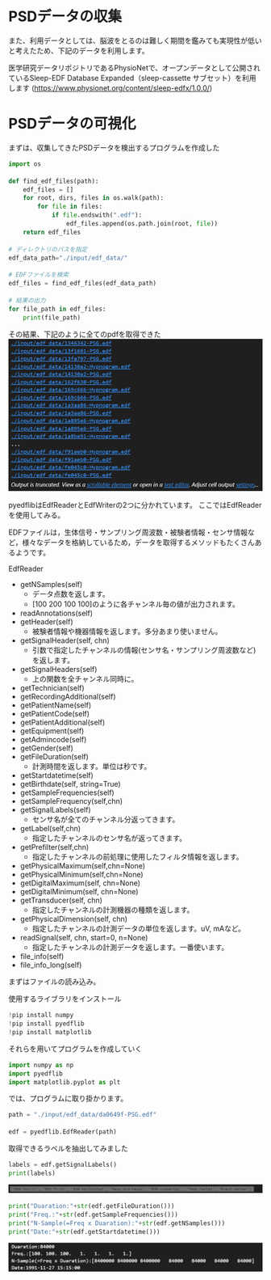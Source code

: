 # PSDデータの収集

また、利用データとしては、脳波をとるのは難しく期間を鑑みても実現性が低いと考えたため、下記のデータを利用します。

医学研究データリポジトリであるPhysioNetで、オープンデータとして公開されているSleep-EDF Database Expanded（sleep-cassette サブセット）を利用します
(https://www.physionet.org/content/sleep-edfx/1.0.0/)


# PSDデータの可視化

まずは、収集してきたPSDデータを検出するプログラムを作成した
```Python
import os

def find_edf_files(path):
    edf_files = []
    for root, dirs, files in os.walk(path):
        for file in files:
            if file.endswith(".edf"):
                edf_files.append(os.path.join(root, file))
    return edf_files

# ディレクトリのパスを指定
edf_data_path="./input/edf_data/"

# EDFファイルを検索
edf_files = find_edf_files(edf_data_path)

# 結果の出力
for file_path in edf_files:
    print(file_path)
```
その結果、下記のように全てのpdfを取得できた
![Alt text](./image/image01_01.png)

pyedflibはEdfReaderとEdfWriterの2つに分かれています。
ここではEdfReaderを使用してみる。

EDFファイルは，生体信号・サンプリング周波数・被験者情報・センサ情報など，様々なデータを格納しているため，データを取得するメソッドもたくさんあるようです。

EdfReader
- getNSamples(self)
  - データ点数を返します。
  - [100 200 100 100]のように各チャンネル毎の値が出力されます。
- readAnnotations(self)
- getHeader(self)
  - 被験者情報や機器情報を返します。多分あまり使いません。
- getSignalHeader(self, chn)
  - 引数で指定したチャンネルの情報(センサ名・サンプリング周波数など)を返します。
- getSignalHeaders(self)
  - 上の関数を全チャンネル同時に。
- getTechnician(self)
- getRecordingAdditional(self)
- getPatientName(self)
- getPatientCode(self)
- getPatientAdditional(self)
- getEquipment(self)
- getAdmincode(self)
- getGender(self)
- getFileDuration(self)
  - 計測時間を返します。単位は秒です。
- getStartdatetime(self)
- getBirthdate(self, string=True)
- getSampleFrequencies(self)
- getSampleFrequency(self,chn)
- getSignalLabels(self)
  - センサ名が全てのチャンネル分返ってきます。
- getLabel(self,chn)
  - 指定したチャンネルのセンサ名が返ってきます。
- getPrefilter(self,chn)
  - 指定したチャンネルの前処理に使用したフィルタ情報を返します。
- getPhysicalMaximum(self,chn=None)
- getPhysicalMinimum(self,chn=None)
- getDigitalMaximum(self, chn=None)
- getDigitalMinimum(self, chn=None)
- getTransducer(self, chn)
  - 指定したチャンネルの計測機器の種類を返します。
- getPhysicalDimension(self, chn)
  - 指定したチャンネルの計測データの単位を返します。uV, mAなど。
- readSignal(self, chn, start=0, n=None)
  - 指定したチャンネルの計測データを返します。一番使います。
- file_info(self)
- file_info_long(self)

まずはファイルの読み込み。

使用するライブラリをインストール

```Python
!pip install numpy
!pip install pyedflib
!pip install matplotlib
```

それらを用いてプログラムを作成していく
```Python
import numpy as np
import pyedflib
import matplotlib.pyplot as plt
```

では、プログラムに取り掛かります。
```python
path = "./input/edf_data/da0649f-PSG.edf"

edf = pyedflib.EdfReader(path)
```

取得できるラベルを抽出してみました
```Python 
labels = edf.getSignalLabels()
print(labels)
```
![Alt text](./image/image01_02.png)

```Python
print("Duaration:"+str(edf.getFileDuration()))
print("Freq.:"+str(edf.getSampleFrequencies()))
print("N-Sample(=Freq x Duaration):"+str(edf.getNSamples()))
print("Date:"+str(edf.getStartdatetime()))
```
![Alt text](./image/image01_03.png)

